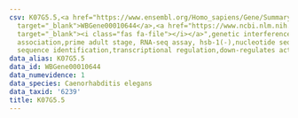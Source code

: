```yaml
---
csv: K07G5.5,<a href="https://www.ensembl.org/Homo_sapiens/Gene/Summary?db=core;g=WBGene00010644"
  target="_blank">WBGene00010644</a>,<a href="https://www.ncbi.nlm.nih.gov/pubmed/30894454"
  target="_blank"><i class="fas fa-file"></i></a>",genetic interference,functional
  association,prime adult stage, RNA-seq assay, hsb-1(-),nucleotide sequence identification,nucleotide
  sequence identification,transcriptional regulation,down-regulates activity
data_alias: K07G5.5
data_id: WBGene00010644
data_numevidence: 1
data_species: Caenorhabditis elegans
data_taxid: '6239'
title: K07G5.5
---
```

